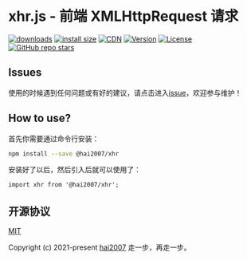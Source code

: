 # xhr.js - 前端 XMLHttpRequest 请求

<p>
  <a href="https://hai2007.gitee.io/npm-downloads?interval=7&packages=@hai2007/xhr"><img src="https://img.shields.io/npm/dm/@hai2007/xhr.svg" alt="downloads"></a>
  <a href="https://packagephobia.now.sh/result?p=@hai2007/xhr"><img src="https://packagephobia.now.sh/badge?p=@hai2007/xhr" alt="install size"></a>
  <a href="https://www.jsdelivr.com/package/npm/@hai2007/xhr"><img src="https://data.jsdelivr.com/v1/package/npm/@hai2007/xhr/badge" alt="CDN"></a>
  <a href="https://www.npmjs.com/package/@hai2007/xhr"><img src="https://img.shields.io/npm/v/@hai2007/xhr.svg" alt="Version"></a>
  <a href="https://github.com/hai2007/xhr.js/blob/master/LICENSE"><img src="https://img.shields.io/npm/l/@hai2007/xhr.svg" alt="License"></a>
  <a href="https://github.com/hai2007/xhr.js" target='_blank'><img alt="GitHub repo stars" src="https://img.shields.io/github/stars/hai2007/xhr.js?style=social"></a>
</p>

## Issues
使用的时候遇到任何问题或有好的建议，请点击进入[issue](https://github.com/hai2007/xhr.js/issues)，欢迎参与维护！

## How to use?
首先你需要通过命令行安装：

```bash
npm install --save @hai2007/xhr
```

安装好了以后，然后引入后就可以使用了：

```
import xhr from '@hai2007/xhr';
```

开源协议
---------------------------------------
[MIT](https://github.com/hai2007/xhr.js/blob/master/LICENSE)

Copyright (c) 2021-present [hai2007](https://hai2007.gitee.io/sweethome/) 走一步，再走一步。
